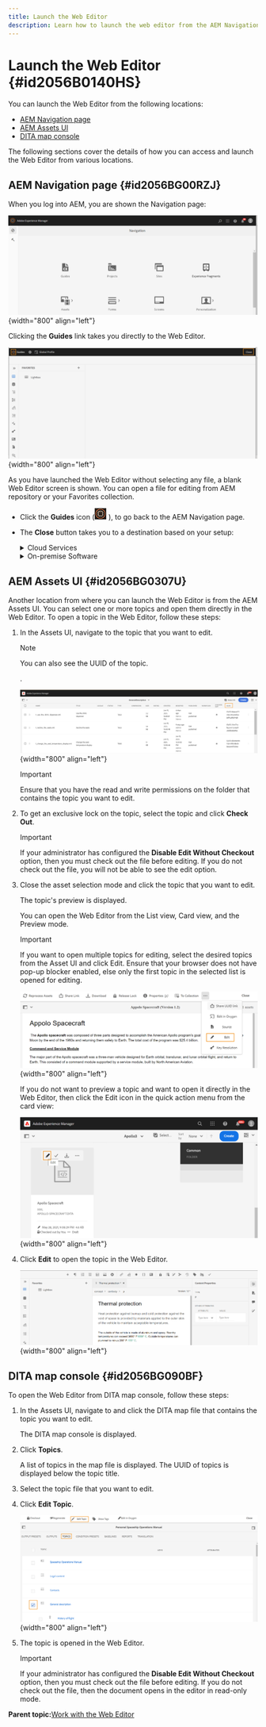 ```yaml
---
title: Launch the Web Editor
description: Learn how to launch the web editor from the AEM Navigation Page, AEM Assets UI, and DITA map Console in AEM Guides.
---
```

# Launch the Web Editor {#id2056B0140HS}

You can launch the Web Editor from the following locations:

-   [AEM Navigation page](#id2056BG00RZJ)
-   [AEM Assets UI](#id2056BG0307U)
-   [DITA map console](#id2056BG090BF)

The following sections cover the details of how you can access and launch the Web Editor from various locations.

## AEM Navigation page {#id2056BG00RZJ}

When you log into AEM, you are shown the Navigation page:

![](images/web-editor-from-navigation-page.png){width="800" align="left"}

Clicking the **Guides** link takes you directly to the Web Editor.

![](images/web-editor-launch-page.png){width="800" align="left"}

As you have launched the Web Editor without selecting any file, a blank Web Editor screen is shown. You can open a file for editing from AEM repository or your Favorites collection.

-  Click the **Guides** icon (![](images/aem-guides-icon.png) ), to go back to the AEM Navigation page. 

-  The **Close** button  takes you to a destination based on your setup: 



    <details>
        
    <summary> Cloud Services </summary>

    If you are using Cloud Services, click the **Close** button  to go back to the AEM Navigation page.
    </details>

    <details>

    <summary> On-premise Software</summary>

    If you're using AEM Guides On-premise Software (4.2.1 and later), click the **Close** button on the right to go back to your current file path in the Assets UI.

    </details>

## AEM Assets UI {#id2056BG0307U}

Another location from where you can launch the Web Editor is from the AEM Assets UI. You can select one or more topics and open them directly in the Web Editor. To open a topic in the Web Editor, follow these steps:

1.  In the Assets UI, navigate to the topic that you want to edit.

    >[!NOTE]
    >
    > You can also see the UUID of the topic.

    .

    ![](images/assets_ui_with_uuid_cs.png){width="800" align="left"}

    >[!IMPORTANT]
    >
    > Ensure that you have the read and write permissions on the folder that contains the topic you want to edit.

1.  To get an exclusive lock on the topic, select the topic and click **Check Out**.

    >[!IMPORTANT]
    >
    > If your administrator has configured the **Disable Edit Without Checkout** option, then you must check out the file before editing. If you do not check out the file, you will not be able to see the edit option.

1.  Close the asset selection mode and click the topic that you want to edit.

    The topic's preview is displayed.

    You can open the Web Editor from the List view, Card view, and the Preview mode.

    >[!IMPORTANT]
    >
    > If you want to open multiple topics for editing, select the desired topics from the Asset UI and click Edit. Ensure that your browser does not have pop-up blocker enabled, else only the first topic in the selected list is opened for editing.

    ![](images/edit-from-preview_cs.png){width="800" align="left"}

    If you do not want to preview a topic and want to open it directly in the Web Editor, then click the Edit icon in the quick action menu from the card view:

    ![](images/edit-topic-from-quick-action_cs.png){width="800" align="left"}

1.  Click **Edit** to open the topic in the Web Editor.

    ![](images/edit-mode.png){width="800" align="left"}


## DITA map console {#id2056BG090BF}

To open the Web Editor from DITA map console, follow these steps:

1.  In the Assets UI, navigate to and click the DITA map file that contains the topic you want to edit.

    The DITA map console is displayed.

1.  Click **Topics**.

    A list of topics in the map file is displayed. The UUID of topics is displayed below the topic title.

1.  Select the topic file that you want to edit.

1.  Click **Edit Topic**.

    ![](images/edit-topics-map-console_cs.png){width="800" align="left"}

1.  The topic is opened in the Web Editor.

    >[!IMPORTANT]
    >
    > If your administrator has configured the **Disable Edit Without Checkout** option, then you must check out the file before editing. If you do not check out the file, then the document opens in the editor in read-only mode.


**Parent topic:**[Work with the Web Editor](web-editor.md)
